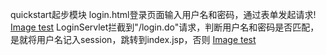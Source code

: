 quickstart起步模块
login.html登录页面输入用户名和密码，通过表单发起请求!
[Image test](https://github.com/miaoting1234/Java-web-dev/blob/master/3.jpg)
LoginServlet拦截到"/login.do"请求，判断用户名和密码是否匹配，是就将用户名记入session，跳转到index.jsp，否则
[Image test](https://github.com/miaoting1234/Java-web-dev/blob/master/4.jpg)
